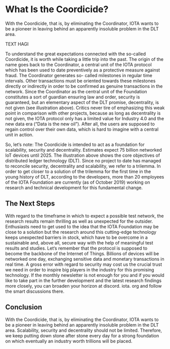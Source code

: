 # What Is the Coordicide?

<div class="introdution">
With the Coordicide, that is, by eliminating the Coordinator, IOTA wants to be a pioneer in leaving behind an apparently insoluble problem in the DLT area.
</div>

TEXT HAGI

To understand the great expectations connected with the so-called Coordicide, it is worth while taking a little trip into the past. The origin of the name goes back to the Coordinator, a central unit of the IOTA protocol which has been used to date preventively as a protective measure against fraud. The Coordinator generates so- called milestones in regular time intervals. Other transactions must be oriented towards these milestones directly or indirectly in order to be confirmed as genuine transactions in the network. Since the Coordinator as the central unit of the Foundation constitutes a sort of guardian ensuring law and order, security is guaranteed, but an elementary aspect of the DLT promise, decentrality, is not given (see illustration above).
Critics never tire of emphasizing this weak point in comparison with other projects, because as long as decentrality is not given, the IOTA protocol only has a limited value for Industry 4.0 and the new data era (“Data is the new oil”). After all, the users are supposed to regain control over their own data, which is hard to imagine with a central unit in action.


So, let‘s note: The Coordicide is intended to act as a foundation for scalability, security and decentrality. Estimates expect 75 billion networked IoT devices until 2025.
The illustration above shows the core objectives of distributed ledger technology (DLT). Since no project to date has managed to reconcile security, decentrality and scalability, we refer to a trilemma.
In order to get closer to a solution of the trilemma for the first time in the young history of DLT, according to the developers, more than 20 employees of the IOTA Foundation are currently (as of October 2019) working on research and technical development for this fundamental change.

## The Next Steps
With regard to the timeframe in which to expect a possible test network, the research results remain thrilling as well as unexpected for the outsider. Enthusiasts need to get used to the idea that the IOTA Foundation may be close to a solution but the research around this cutting-edge technology keeps unexpected barriers in stock, which have to be overcome in a sustainable and, above all, secure way with the help of meaningful test results and studies.
Let‘s remember that the protocol is supposed to become the backbone of the Internet of Things. Billions of devices will be networked one day, exchanging sensitive data and monetary transactions in real time.
A gross error with regard to security may cost us the crucial trust we need in order to inspire big players in the industry for this promising technology.
If the monthly newsletter is not enough for you and if you would like to take part in the further development and the latest research findings more closely, you can broaden your horizon at discord. iota. org and follow the smart discussions there.

## Conclusion
With the Coordicide, that is, by eliminating the Coordinator, IOTA wants to be a pioneer in leaving behind an apparently insoluble problem in the DLT area. Scalability, security and decentrality should not be limited. Therefore, we keep putting down stone after stone every day for a strong foundation on which eventually an industry worth trillions will be placed.